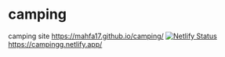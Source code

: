 # camping
camping site
https://mahfa17.github.io/camping/
[![Netlify Status](https://api.netlify.com/api/v1/badges/465ddb6b-a19e-47d3-a757-ccc1eaf09796/deploy-status)](https://app.netlify.com/sites/campingg/deploys)
https://campingg.netlify.app/
